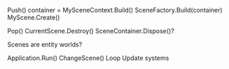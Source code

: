 Push<MyScene>()
    container = MySceneContext.Build()
    SceneFactory.Build<MyScene>(container)
    MyScene.Create()

Pop()
    CurrentScene.Destroy()
    SceneContainer.Dispose()?

Scenes are entity worlds?

Application.Run()
    ChangeScene<MyScene>()
    Loop
        Update systems